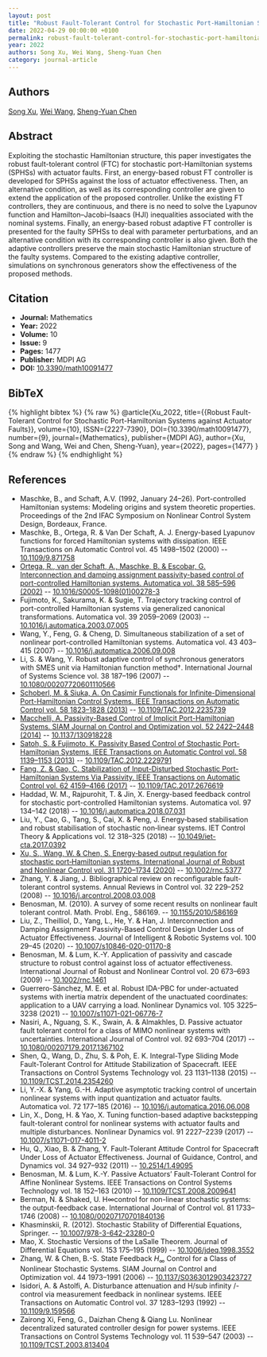 ```yaml
---
layout: post
title: "Robust Fault-Tolerant Control for Stochastic Port-Hamiltonian Systems against Actuator Faults"
date: 2022-04-29 00:00:00 +0100
permalink: robust-fault-tolerant-control-for-stochastic-port-hamiltonian-systems-against-actuator-faults
year: 2022
authors: Song Xu, Wei Wang, Sheng-Yuan Chen
category: journal-article
---
```

 
## Authors
[Song Xu](authors/song-xu), [Wei Wang](authors/wei-wang), [Sheng-Yuan Chen](authors/shengyuan-chen)
 
## Abstract
Exploiting the stochastic Hamiltonian structure, this paper investigates the robust fault-tolerant control (FTC) for stochastic port-Hamiltonian systems (SPHSs) with actuator faults. First, an energy-based robust FT controller is developed for SPHSs against the loss of actuator effectiveness. Then, an alternative condition, as well as its corresponding controller are given to extend the application of the proposed controller. Unlike the existing FT controllers, they are continuous, and there is no need to solve the Lyapunov function and Hamilton–Jacobi–Isaacs (HJI) inequalities associated with the nominal systems. Finally, an energy-based robust adaptive FT controller is presented for the faulty SPHSs to deal with parameter perturbations, and an alternative condition with its corresponding controller is also given. Both the adaptive controllers preserve the main stochastic Hamiltonian structure of the faulty systems. Compared to the existing adaptive controller, simulations on synchronous generators show the effectiveness of the proposed methods.
 
## Citation
- **Journal:** Mathematics
- **Year:** 2022
- **Volume:** 10
- **Issue:** 9
- **Pages:** 1477
- **Publisher:** MDPI AG
- **DOI:** [10.3390/math10091477](https://doi.org/10.3390/math10091477)
 
## BibTeX
{% highlight bibtex %}
{% raw %}
@article{Xu_2022,
  title={{Robust Fault-Tolerant Control for Stochastic Port-Hamiltonian Systems against Actuator Faults}},
  volume={10},
  ISSN={2227-7390},
  DOI={10.3390/math10091477},
  number={9},
  journal={Mathematics},
  publisher={MDPI AG},
  author={Xu, Song and Wang, Wei and Chen, Sheng-Yuan},
  year={2022},
  pages={1477}
}
{% endraw %}
{% endhighlight %}
 
## References
- Maschke, B., and Schaft, A.V. (1992, January 24–26). Port-controlled Hamiltonian systems: Modeling origins and system theoretic properties. Proceedings of the 2nd IFAC Symposium on Nonlinear Control System Design, Bordeaux, France.
- Maschke, B., Ortega, R. & Van Der Schaft, A. J. Energy-based Lyapunov functions for forced Hamiltonian systems with dissipation. IEEE Transactions on Automatic Control vol. 45 1498–1502 (2000) -- [10.1109/9.871758](https://doi.org/10.1109/9.871758)
- [Ortega, R., van der Schaft, A., Maschke, B. & Escobar, G. Interconnection and damping assignment passivity-based control of port-controlled Hamiltonian systems. Automatica vol. 38 585–596 (2002)](interconnection-and-damping-assignment-passivity-based-control-of-port-controlled-hamiltonian-systems) -- [10.1016/S0005-1098(01)00278-3](https://doi.org/10.1016/S0005-1098(01)00278-3)
- Fujimoto, K., Sakurama, K. & Sugie, T. Trajectory tracking control of port-controlled Hamiltonian systems via generalized canonical transformations. Automatica vol. 39 2059–2069 (2003) -- [10.1016/j.automatica.2003.07.005](https://doi.org/10.1016/j.automatica.2003.07.005)
- Wang, Y., Feng, G. & Cheng, D. Simultaneous stabilization of a set of nonlinear port-controlled Hamiltonian systems. Automatica vol. 43 403–415 (2007) -- [10.1016/j.automatica.2006.09.008](https://doi.org/10.1016/j.automatica.2006.09.008)
- Li, S. & Wang, Y. Robust adaptive control of synchronous generators with SMES unit via Hamiltonian function method†. International Journal of Systems Science vol. 38 187–196 (2007) -- [10.1080/00207720601110566](https://doi.org/10.1080/00207720601110566)
- [Schoberl, M. & Siuka, A. On Casimir Functionals for Infinite-Dimensional Port-Hamiltonian Control Systems. IEEE Transactions on Automatic Control vol. 58 1823–1828 (2013)](on-casimir-functionals-for-infinite-dimensional-port-hamiltonian-control-systems) -- [10.1109/TAC.2012.2235739](https://doi.org/10.1109/TAC.2012.2235739)
- [Macchelli, A. Passivity-Based Control of Implicit Port-Hamiltonian Systems. SIAM Journal on Control and Optimization vol. 52 2422–2448 (2014)](passivity-based-control-of-implicit-port-hamiltonian-systems) -- [10.1137/130918228](https://doi.org/10.1137/130918228)
- [Satoh, S. & Fujimoto, K. Passivity Based Control of Stochastic Port-Hamiltonian Systems. IEEE Transactions on Automatic Control vol. 58 1139–1153 (2013)](passivity-based-control-of-stochastic-port-hamiltonian-systems) -- [10.1109/TAC.2012.2229791](https://doi.org/10.1109/TAC.2012.2229791)
- [Fang, Z. & Gao, C. Stabilization of Input-Disturbed Stochastic Port-Hamiltonian Systems Via Passivity. IEEE Transactions on Automatic Control vol. 62 4159–4166 (2017)](stabilization-of-input-disturbed-stochastic-port-hamiltonian-systems-via-passivity) -- [10.1109/TAC.2017.2676619](https://doi.org/10.1109/TAC.2017.2676619)
- Haddad, W. M., Rajpurohit, T. & Jin, X. Energy-based feedback control for stochastic port-controlled Hamiltonian systems. Automatica vol. 97 134–142 (2018) -- [10.1016/j.automatica.2018.07.031](https://doi.org/10.1016/j.automatica.2018.07.031)
- Liu, Y., Cao, G., Tang, S., Cai, X. & Peng, J. Energy‐based stabilisation and  robust stabilisation of stochastic non‐linear systems. IET Control Theory &amp; Applications vol. 12 318–325 (2018) -- [10.1049/iet-cta.2017.0392](https://doi.org/10.1049/iet-cta.2017.0392)
- [Xu, S., Wang, W. & Chen, S. Energy‐based output regulation for stochastic port‐Hamiltonian systems. International Journal of Robust and Nonlinear Control vol. 31 1720–1734 (2020)](energy-based-output-regulation-for-stochastic-port-hamiltonian-systems) -- [10.1002/rnc.5377](https://doi.org/10.1002/rnc.5377)
- Zhang, Y. & Jiang, J. Bibliographical review on reconfigurable fault-tolerant control systems. Annual Reviews in Control vol. 32 229–252 (2008) -- [10.1016/j.arcontrol.2008.03.008](https://doi.org/10.1016/j.arcontrol.2008.03.008)
- Benosman, M. (2010). A survey of some recent results on nonlinear fault tolerant control. Math. Probl. Eng., 586169. -- [10.1155/2010/586169](https://doi.org/10.1155/2010/586169)
- Liu, Z., Theilliol, D., Yang, L., He, Y. & Han, J. Interconnection and Damping Assignment Passivity-Based Control Design Under Loss of Actuator Effectiveness. Journal of Intelligent &amp; Robotic Systems vol. 100 29–45 (2020) -- [10.1007/s10846-020-01170-8](https://doi.org/10.1007/s10846-020-01170-8)
- Benosman, M. & Lum, K.-Y. Application of passivity and cascade structure to robust control against loss of actuator effectiveness. International Journal of Robust and Nonlinear Control vol. 20 673–693 (2009) -- [10.1002/rnc.1461](https://doi.org/10.1002/rnc.1461)
- Guerrero-Sánchez, M. E. et al. Robust IDA-PBC for under-actuated systems with inertia matrix dependent of the unactuated coordinates: application to a UAV carrying a load. Nonlinear Dynamics vol. 105 3225–3238 (2021) -- [10.1007/s11071-021-06776-7](https://doi.org/10.1007/s11071-021-06776-7)
- Nasiri, A., Nguang, S. K., Swain, A. & Almakhles, D. Passive actuator fault tolerant control for a class of MIMO nonlinear systems with uncertainties. International Journal of Control vol. 92 693–704 (2017) -- [10.1080/00207179.2017.1367102](https://doi.org/10.1080/00207179.2017.1367102)
- Shen, Q., Wang, D., Zhu, S. & Poh, E. K. Integral-Type Sliding Mode Fault-Tolerant Control for Attitude Stabilization of Spacecraft. IEEE Transactions on Control Systems Technology vol. 23 1131–1138 (2015) -- [10.1109/TCST.2014.2354260](https://doi.org/10.1109/TCST.2014.2354260)
- Li, Y.-X. & Yang, G.-H. Adaptive asymptotic tracking control of uncertain nonlinear systems with input quantization and actuator faults. Automatica vol. 72 177–185 (2016) -- [10.1016/j.automatica.2016.06.008](https://doi.org/10.1016/j.automatica.2016.06.008)
- Lin, X., Dong, H. & Yao, X. Tuning function-based adaptive backstepping fault-tolerant control for nonlinear systems with actuator faults and multiple disturbances. Nonlinear Dynamics vol. 91 2227–2239 (2017) -- [10.1007/s11071-017-4011-2](https://doi.org/10.1007/s11071-017-4011-2)
- Hu, Q., Xiao, B. & Zhang, Y. Fault-Tolerant Attitude Control for Spacecraft Under Loss of Actuator Effectiveness. Journal of Guidance, Control, and Dynamics vol. 34 927–932 (2011) -- [10.2514/1.49095](https://doi.org/10.2514/1.49095)
- Benosman, M. & Lum, K.-Y. Passive Actuators’ Fault-Tolerant Control for Affine Nonlinear Systems. IEEE Transactions on Control Systems Technology vol. 18 152–163 (2010) -- [10.1109/TCST.2008.2009641](https://doi.org/10.1109/TCST.2008.2009641)
- Berman, N. & Shaked, U. H∞control for non-linear stochastic systems: the output-feedback case. International Journal of Control vol. 81 1733–1746 (2008) -- [10.1080/00207170701840136](https://doi.org/10.1080/00207170701840136)
- Khasminskii, R. (2012). Stochastic Stability of Differential Equations, Springer. -- [10.1007/978-3-642-23280-0](https://doi.org/10.1007/978-3-642-23280-0)
- Mao, X. Stochastic Versions of the LaSalle Theorem. Journal of Differential Equations vol. 153 175–195 (1999) -- [10.1006/jdeq.1998.3552](https://doi.org/10.1006/jdeq.1998.3552)
- Zhang, W. & Chen, B.-S. State Feedback $H_\infty$ Control for a Class of Nonlinear Stochastic Systems. SIAM Journal on Control and Optimization vol. 44 1973–1991 (2006) -- [10.1137/S0363012903423727](https://doi.org/10.1137/S0363012903423727)
- Isidori, A. & Astolfi, A. Disturbance attenuation and H/sub infinity /-control via measurement feedback in nonlinear systems. IEEE Transactions on Automatic Control vol. 37 1283–1293 (1992) -- [10.1109/9.159566](https://doi.org/10.1109/9.159566)
- Zairong Xi, Feng, G., Daizhan Cheng & Qiang Lu. Nonlinear decentralized saturated controller design for power systems. IEEE Transactions on Control Systems Technology vol. 11 539–547 (2003) -- [10.1109/TCST.2003.813404](https://doi.org/10.1109/TCST.2003.813404)

